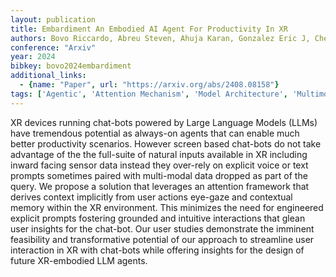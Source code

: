 ```yaml
---
layout: publication
title: Embardiment An Embodied AI Agent For Productivity In XR
authors: Bovo Riccardo, Abreu Steven, Ahuja Karan, Gonzalez Eric J, Cheng Li-te, Gonzalez-franco Mar
conference: "Arxiv"
year: 2024
bibkey: bovo2024embardiment
additional_links:
  - {name: "Paper", url: "https://arxiv.org/abs/2408.08158"}
tags: ['Agentic', 'Attention Mechanism', 'Model Architecture', 'Multimodal Models', 'Prompting', 'RAG', 'Tools']
---
```

XR devices running chat-bots powered by Large Language Models (LLMs) have tremendous potential as always-on agents that can enable much better productivity scenarios. However screen based chat-bots do not take advantage of the the full-suite of natural inputs available in XR including inward facing sensor data instead they over-rely on explicit voice or text prompts sometimes paired with multi-modal data dropped as part of the query. We propose a solution that leverages an attention framework that derives context implicitly from user actions eye-gaze and contextual memory within the XR environment. This minimizes the need for engineered explicit prompts fostering grounded and intuitive interactions that glean user insights for the chat-bot. Our user studies demonstrate the imminent feasibility and transformative potential of our approach to streamline user interaction in XR with chat-bots while offering insights for the design of future XR-embodied LLM agents.
